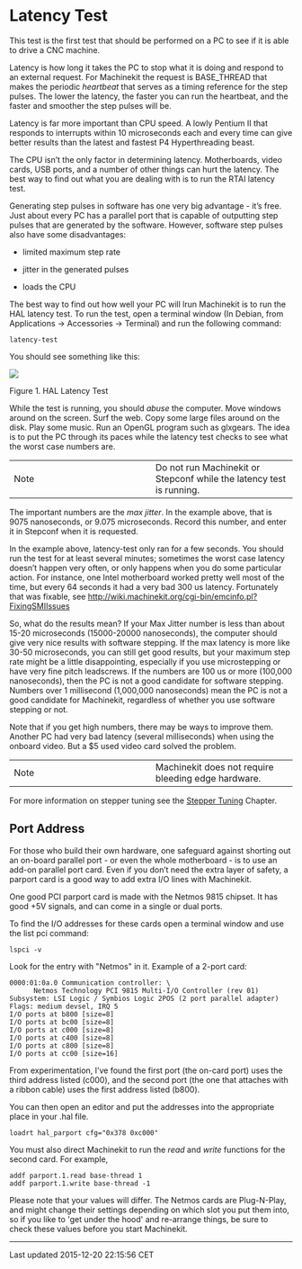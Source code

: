 Latency Test
============

<span id="cha:latency-test"></span>

This test is the first test that should be performed on a PC to see if it is able to drive a CNC machine.

Latency is how long it takes the PC to stop what it is doing and respond to an external request. For Machinekit the request is BASE\_THREAD that makes the periodic *heartbeat* that serves as a timing reference for the step pulses. The lower the latency, the faster you can run the heartbeat, and the faster and smoother the step pulses will be.

Latency is far more important than CPU speed. A lowly Pentium II that responds to interrupts within 10 microseconds each and every time can give better results than the latest and fastest P4 Hyperthreading beast.

The CPU isn’t the only factor in determining latency. Motherboards, video cards, USB ports, and a number of other things can hurt the latency. The best way to find out what you are dealing with is to run the RTAI latency test.

Generating step pulses in software has one very big advantage - it’s free. Just about every PC has a parallel port that is capable of outputting step pulses that are generated by the software. However, software step pulses also have some disadvantages:

-   limited maximum step rate

-   jitter in the generated pulses

-   loads the CPU

The best way to find out how well your PC will lrun Machinekit is to run the HAL latency test. To run the test, open a terminal window (In Debian, from Applications → Accessories → Terminal) and run the following command:

    latency-test

You should see something like this:

![](../config/images/latency.png)

Figure 1. HAL Latency Test

While the test is running, you should *abuse* the computer. Move windows around on the screen. Surf the web. Copy some large files around on the disk. Play some music. Run an OpenGL program such as glxgears. The idea is to put the PC through its paces while the latency test checks to see what the worst case numbers are.

<table>
<colgroup>
<col width="50%" />
<col width="50%" />
</colgroup>
<tbody>
<tr class="odd">
<td align="left"><div class="title">
Note
</div></td>
<td align="left">Do not run Machinekit or Stepconf while the latency test is running.</td>
</tr>
</tbody>
</table>

The important numbers are the *max jitter*. In the example above, that is 9075 nanoseconds, or 9.075 microseconds. Record this number, and enter it in Stepconf when it is requested.

In the example above, latency-test only ran for a few seconds. You should run the test for at least several minutes; sometimes the worst case latency doesn’t happen very often, or only happens when you do some particular action. For instance, one Intel motherboard worked pretty well most of the time, but every 64 seconds it had a very bad 300 us latency. Fortunately that was fixable, see <http://wiki.machinekit.org/cgi-bin/emcinfo.pl?FixingSMIIssues>

So, what do the results mean? If your Max Jitter number is less than about 15-20 microseconds (15000-20000 nanoseconds), the computer should give very nice results with software stepping. If the max latency is more like 30-50 microseconds, you can still get good results, but your maximum step rate might be a little disappointing, especially if you use microstepping or have very fine pitch leadscrews. If the numbers are 100 us or more (100,000 nanoseconds), then the PC is not a good candidate for software stepping. Numbers over 1 millisecond (1,000,000 nanoseconds) mean the PC is not a good candidate for Machinekit, regardless of whether you use software stepping or not.

Note that if you get high numbers, there may be ways to improve them. Another PC had very bad latency (several milliseconds) when using the onboard video. But a $5 used video card solved the problem.

<table>
<colgroup>
<col width="50%" />
<col width="50%" />
</colgroup>
<tbody>
<tr class="odd">
<td align="left"><div class="title">
Note
</div></td>
<td align="left">Machinekit does not require bleeding edge hardware.</td>
</tr>
</tbody>
</table>

For more information on stepper tuning see the [Stepper Tuning](#cha:Stepper-Tuning) Chapter.

Port Address
------------

For those who build their own hardware, one safeguard against shorting out an on-board parallel port - or even the whole motherboard - is to use an add-on parallel port card. Even if you don’t need the extra layer of safety, a parport card is a good way to add extra I/O lines with Machinekit.

One good PCI parport card is made with the Netmos 9815 chipset. It has good +5V signals, and can come in a single or dual ports.

To find the I/O addresses for these cards open a terminal window and use the list pci command:

    lspci -v

Look for the entry with "Netmos" in it. Example of a 2-port card:

    0000:01:0a.0 Communication controller: \
          Netmos Technology PCI 9815 Multi-I/O Controller (rev 01)
    Subsystem: LSI Logic / Symbios Logic 2POS (2 port parallel adapter)
    Flags: medium devsel, IRQ 5
    I/O ports at b800 [size=8]
    I/O ports at bc00 [size=8]
    I/O ports at c000 [size=8]
    I/O ports at c400 [size=8]
    I/O ports at c800 [size=8]
    I/O ports at cc00 [size=16]

From experimentation, I’ve found the first port (the on-card port) uses the third address listed (c000), and the second port (the one that attaches with a ribbon cable) uses the first address listed (b800).

You can then open an editor and put the addresses into the appropriate place in your .hal file.

    loadrt hal_parport cfg="0x378 0xc000"

You must also direct Machinekit to run the *read* and *write* functions for the second card. For example,

    addf parport.1.read base-thread 1
    addf parport.1.write base-thread -1

Please note that your values will differ. The Netmos cards are Plug-N-Play, and might change their settings depending on which slot you put them into, so if you like to 'get under the hood' and re-arrange things, be sure to check these values before you start Machinekit.

------------------------------------------------------------------------

Last updated 2015-12-20 22:15:56 CET


